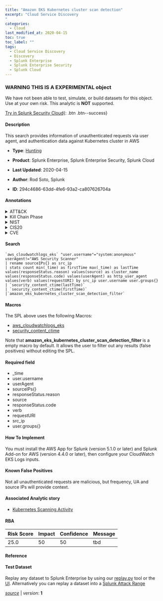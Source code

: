 ```yaml
---
title: "Amazon EKS Kubernetes cluster scan detection"
excerpt: "Cloud Service Discovery
"
categories:
  - Cloud
last_modified_at: 2020-04-15
toc: true
toc_label: ""
tags:
  - Cloud Service Discovery
  - Discovery
  - Splunk Enterprise
  - Splunk Enterprise Security
  - Splunk Cloud
---
```


###  WARNING THIS IS A EXPERIMENTAL object
We have not been able to test, simulate, or build datasets for this object. Use at your own risk. This analytic is **NOT** supported.


[Try in Splunk Security Cloud](https://www.splunk.com/en_us/products/cyber-security.html){: .btn .btn--success}

#### Description

This search provides information of unauthenticated requests via user agent, and authentication data against Kubernetes cluster in AWS

- **Type**: [Hunting](https://github.com/splunk/security_content/wiki/Detection-Analytic-Types)
- **Product**: Splunk Enterprise, Splunk Enterprise Security, Splunk Cloud

- **Last Updated**: 2020-04-15
- **Author**: Rod Soto, Splunk
- **ID**: 294c4686-63dd-4fe6-93a2-ca807626704a


#### Annotations

<details>
  <summary>ATT&CK</summary>

<div markdown="1">


| ID             | Technique        |  Tactic             |
| -------------- | ---------------- |-------------------- |
| [T1526](https://attack.mitre.org/techniques/T1526/) | Cloud Service Discovery | Discovery |

</div>
</details>


<details>
  <summary>Kill Chain Phase</summary>

<div markdown="1">

* Reconnaissance


</div>
</details>


<details>
  <summary>NIST</summary>

<div markdown="1">



</div>
</details>

<details>
  <summary>CIS20</summary>

<div markdown="1">



</div>
</details>

<details>
  <summary>CVE</summary>

<div markdown="1">


</div>
</details>

#### Search

```
`aws_cloudwatchlogs_eks` "user.username"="system:anonymous" userAgent!="AWS Security Scanner" 
| rename sourceIPs{} as src_ip 
| stats count min(_time) as firstTime max(_time) as lastTime values(responseStatus.reason) values(source) as cluster_name values(responseStatus.code) values(userAgent) as http_user_agent values(verb) values(requestURI) by src_ip user.username user.groups{} 
| `security_content_ctime(lastTime)` 
| `security_content_ctime(firstTime)` 
|`amazon_eks_kubernetes_cluster_scan_detection_filter` 
```

#### Macros
The SPL above uses the following Macros:
* [aws_cloudwatchlogs_eks](https://github.com/splunk/security_content/blob/develop/macros/aws_cloudwatchlogs_eks.yml)
* [security_content_ctime](https://github.com/splunk/security_content/blob/develop/macros/security_content_ctime.yml)

Note that **amazon_eks_kubernetes_cluster_scan_detection_filter** is a empty macro by default. It allows the user to filter out any results (false positives) without editing the SPL.

#### Required field
* _time
* user.username
* userAgent
* sourceIPs{}
* responseStatus.reason
* source
* responseStatus.code
* verb
* requestURI
* src_ip
* user.groups{}


#### How To Implement
You must install the AWS App for Splunk (version 5.1.0 or later) and Splunk Add-on for AWS (version 4.4.0 or later), then configure your CloudWatch EKS Logs inputs.

#### Known False Positives
Not all unauthenticated requests are malicious, but frequency, UA and source IPs will provide context.

#### Associated Analytic story
* [Kubernetes Scanning Activity](/stories/kubernetes_scanning_activity)




#### RBA

| Risk Score  | Impact      | Confidence   | Message      |
| ----------- | ----------- |--------------|--------------|
| 25.0 | 50 | 50 | tbd |


#### Reference


#### Test Dataset
Replay any dataset to Splunk Enterprise by using our [replay.py](https://github.com/splunk/attack_data#using-replaypy) tool or the [UI](https://github.com/splunk/attack_data#using-ui).
Alternatively you can replay a dataset into a [Splunk Attack Range](https://github.com/splunk/attack_range#replay-dumps-into-attack-range-splunk-server)



[*source*](https://github.com/splunk/security_content/tree/develop/detections/experimental/cloud/amazon_eks_kubernetes_cluster_scan_detection.yml) \| *version*: **1**